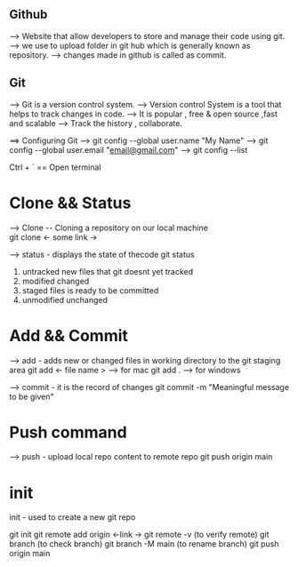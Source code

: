 ## Github

--> Website that allow developers to store and manage their code using git.
--> we use to upload folder in git hub which is generally known as repository.
--> changes made in github is called as commit.

## Git

--> Git is a version control system.
--> Version control System is a tool that helps to track changes in code.
--> It is popular , free & open source ,fast and scalable
--> Track the history , collaborate.

==> Configuring Git
--> git config --global user.name "My Name"
--> git config --global user.email "email@gmail.com"
--> git config --list

Ctrl + ` == Open terminal

# Clone && Status

--> Clone -- Cloning a repository on our local machine  
git clone <- some link ->

--> status - displays the state of thecode
git status

1. untracked
   new files that git doesnt yet tracked
2. modified
   changed
3. staged
   files is ready to be committed
4. unmodified
   unchanged

# Add && Commit

--> add - adds new or changed files in working directory to the git staging area
git add <- file name > --> for mac
git add . --> for windows

--> commit - it is the record of changes
git commit -m "Meaningful message to be given"

# Push command 
--> push - upload local repo content to remote repo 
git push origin main 

# init 
init - used to create a new git repo 

git init 
git remote add origin <-link ->
git remote -v   (to verify remote)
git branch (to check branch)
git branch -M main (to rename branch)
git push origin main 